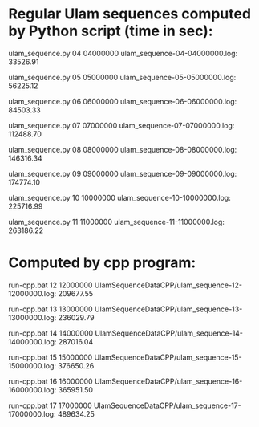 # Regular Ulam sequences computed by Python script (time in sec):

ulam_sequence.py 04 04000000 ulam_sequence-04-04000000.log:   33526.91

ulam_sequence.py 05 05000000 ulam_sequence-05-05000000.log:   56225.12

ulam_sequence.py 06 06000000 ulam_sequence-06-06000000.log:   84503.33

ulam_sequence.py 07 07000000 ulam_sequence-07-07000000.log:  112488.70

ulam_sequence.py 08 08000000 ulam_sequence-08-08000000.log:  146316.34

ulam_sequence.py 09 09000000 ulam_sequence-09-09000000.log:  174774.10

ulam_sequence.py 10 10000000 ulam_sequence-10-10000000.log:  225716.99

ulam_sequence.py 11 11000000 ulam_sequence-11-11000000.log:  263186.22

# Computed by cpp program:

run-cpp.bat 12 12000000 UlamSequenceDataCPP/ulam_sequence-12-12000000.log:  209677.55

run-cpp.bat 13 13000000 UlamSequenceDataCPP/ulam_sequence-13-13000000.log:  236029.79

run-cpp.bat 14 14000000 UlamSequenceDataCPP/ulam_sequence-14-14000000.log:  287016.04

run-cpp.bat 15 15000000 UlamSequenceDataCPP/ulam_sequence-15-15000000.log:  376650.26

run-cpp.bat 16 16000000 UlamSequenceDataCPP/ulam_sequence-16-16000000.log:  365951.50

run-cpp.bat 17 17000000 UlamSequenceDataCPP/ulam_sequence-17-17000000.log:  489634.25

